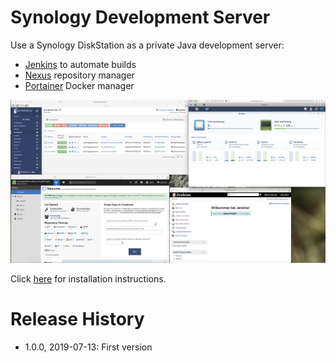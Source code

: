 # Synology Development Server
Use a Synology DiskStation as a private Java development server:
* [Jenkins](https://jenkins.io) to automate builds
* [Nexus](https://www.sonatype.com/nexus-repository-sonatype) repository manager
* [Portainer](https://www.portainer.io) Docker manager

![DevServer](screenshots/all-apps.png)

Click [here](INSTALL.md) for installation instructions.

# Release History
* 1.0.0, 2019-07-13: First version